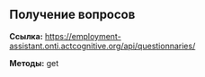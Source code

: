 ## Получение вопросов ##

__Ссылка:__ https://employment-assistant.onti.actcognitive.org/api/questionnaries/

__Методы:__ get
